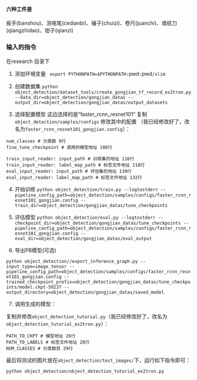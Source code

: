 #### 六种工件是
扳手(banshou)、测电笔(cedianbi)、锤子(chuizi)、卷尺(juanchi)、墙纸刀(qiangzhidao)、钳子(qianzi)



### 输入的指令
在research 目录下
1. 添加环境变量
` export PYTHONPATH=$PYTHONPATH:`pwd`:`pwd`/slim `

2. 创建数据集
`python object_detection/dataset_tools/create_gongjian_tf_record_ex2tron.py --data_dir=object_detection/gongjian_datas --output_dir=object_detection/gongjian_datas/output_datasets`

3. 选择配置模型
这边选择的是“faster_rcnn_resnet101”
复制`object_detection/samples/configs`
修改其中的配置
（我已经修改好了，改名为`faster_rcnn_resnet101_gongjian.config`）：
```
num_classes # 分类数 9行
fine_tune_checkpoint # 调用的模型地址 106行

train_input_reader: input_path # 训练集的地址 116行
train_input_reader: label_map_path # 标签文件地址 118行
eval_input_reader: input_path # 评估集的地址 130行
eval_input_reader: label_map_path # 标签文件地址 132行
```
4. 开始训练
`python object_detection/train.py --logtostderr --pipeline_config_path=object_detection/samples/configs/faster_rcnn_resnet101_gongjian.config --train_dir=object_detection/gongjian_datas/tune_checkpoints`

5. 评估模型
`python object_detection/eval.py --logtostderr --checkpoint_dir=object_detection/gongjian_datas/tune_checkpoints --pipeline_config_path=object_detection/samples/configs/faster_rcnn_resnet101_gongjian.config --eval_dir=object_detection/gongjian_datas/eval_output`


6. 导出PB模型(可选)

`python object_detection//export_inference_graph.py --input_type=image_tensor --pipeline_config_path=object_detection/samples/configs/faster_rcnn_resnet101_gongjian.config --trained_checkpoint_prefix=object_detection/gongjian_datas/tune_checkpoints/model.ckpt-50237 --output_directory=object_detection/gongjian_datas/saved_model`

7. 调用生成的模型：

复制并修改`object_detection_tutorial.py`（我已经修改好了，改名为`object_detection_tutorial_ex2tron.py`）：

```
PATH_TO_CKPT # 模型地址 26行
PATH_TO_LABELS # 标签文件地址 28行
NUM_CLASSES # 分类数目 29行
```

最后将测试的图片放在`object_detection/test_images/`下，运行如下指令即可：

`python object_detection/object_detection_tutorial_ex2tron.py`